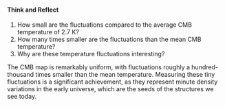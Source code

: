#### Think and Reflect

1. How small are the fluctuations compared to the average CMB temperature of 2.7 K?
2. How many times smaller are the fluctuations than the mean CMB temperature?
3. Why are these temperature fluctuations interesting?

The CMB map is remarkably uniform, with fluctuations roughly a hundred-thousand times smaller than the mean temperature. Measuring these tiny fluctuations is a significant achievement, as they represent minute density variations in the early universe, which are the seeds of the structures we see today.